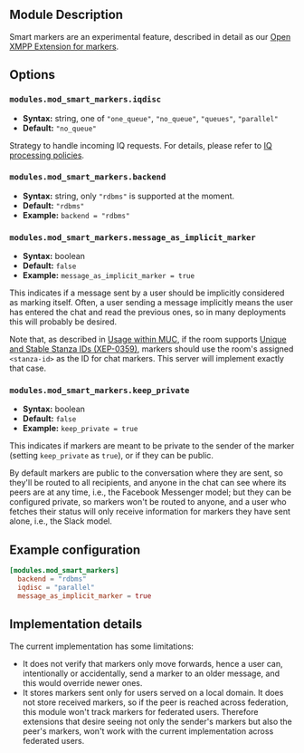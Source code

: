 ## Module Description

Smart markers are an experimental feature, described in detail as our [Open XMPP Extension for markers](../open-extensions/smart-markers.md).

## Options

### `modules.mod_smart_markers.iqdisc`
* **Syntax:** string, one of `"one_queue"`, `"no_queue"`, `"queues"`, `"parallel"`
* **Default:** `"no_queue"`

Strategy to handle incoming IQ requests. For details, please refer to
[IQ processing policies](../configuration/Modules.md#iq-processing-policies).

### `modules.mod_smart_markers.backend`
* **Syntax:** string, only `"rdbms"` is supported at the moment.
* **Default:** `"rdbms"`
* **Example:** `backend = "rdbms"`

### `modules.mod_smart_markers.message_as_implicit_marker`
* **Syntax:** boolean
* **Default:** `false`
* **Example:** `message_as_implicit_marker = true`

This indicates if a message sent by a user should be implicitly considered as marking itself. Often, a user sending a message implicitly means the user has entered the chat and read the previous ones, so in many deployments this will probably be desired.

Note that, as described in [Usage within MUC](https://xmpp.org/extensions/xep-0333.html#rules-muc), if the room supports [Unique and Stable Stanza IDs (XEP-0359)](https://xmpp.org/extensions/xep-0359.html), markers should use the room's assigned `<stanza-id>` as the ID for chat markers. This server will implement exactly that case.

### `modules.mod_smart_markers.keep_private`
* **Syntax:** boolean
* **Default:** `false`
* **Example:** `keep_private = true`

This indicates if markers are meant to be private to the sender of the marker (setting `keep_private` as `true`), or if they can be public.

By default markers are public to the conversation where they are sent, so they'll be routed to all recipients, and anyone in the chat can see where its peers are at any time, i.e., the Facebook Messenger model; but they can be configured private, so markers won't be routed to anyone, and a user who fetches their status will only receive information for markers they have sent alone, i.e., the Slack model.

## Example configuration

```toml
[modules.mod_smart_markers]
  backend = "rdbms"
  iqdisc = "parallel"
  message_as_implicit_marker = true
```

## Implementation details
The current implementation has some limitations:

* It does not verify that markers only move forwards, hence a user can, intentionally or accidentally, send a marker to an older message, and this would override newer ones.
* It stores markers sent only for users served on a local domain. It does not store received markers, so if the peer is reached across federation, this module won't track markers for federated users. Therefore extensions that desire seeing not only the sender's markers but also the peer's markers, won't work with the current implementation across federated users.
